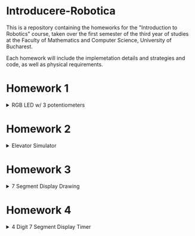 # Introducere-Robotica

This is a repository containing the homeworks for the "Introduction to Robotics" course, taken over the first semester of the third year of studies at the Faculty of Mathematics and Computer Science, University of Bucharest.

Each homework will include the implemetation details and strategies and code, as well as physical requirements.

# Homework 1
<details>
<summary>
RGB LED w/ 3 potentiometers
</summary>
The task for this homework is to use an Arduino Board to read the analog values from three potentiometers and transmit them over the analog output pins to our RGB LED. 
Each potentiometer is associated with one of the colors.

Physical requirements:
  - Arduino Board
  - Breadboard
  - Potentiometer x3
  - RGB LED
  - 330 Ohm Resistor x3
  - Wires

![Circuit1](Homework1/Robo_H1_RGB.jpg)
![Circuit2](Homework1/Robo_H1_RGB_2.jpg)

Link to the video showcasing the functionality: https://youtu.be/310TrTj0omM

</details>

# Homework 2
<details>
<summary>
Elevator Simulator
</summary>
The task for this homework is to use an Arduino Board to simulate an elevator. The elevator has and 3 buttons and three LEDs, representing the three floors. The elevator can be called from any floor and it will move to it. A buzzer is used to emmit sounds that represent the movement of the elevator, as well as the opening and closing of the doors. Another LED is used to show the state of the elevator.

Physical requirements:
  - Arduino Board
  - Breadboard
  - Button x3
  - LED x4
  - Buzzer
  - 330 Ohm Resistor for LED x4
  - 10k Ohm Resistor for pull-down button x3
  - 10 Ohm Resistor for lower volume buzzer sound
  - Wires

![Circuit2](Homework2/Robo_H2_Elevator.jpg)

Link to the video showcasing the functionality: https://youtu.be/mrRqRWHTR4w

</details>


# Homework 3
<details>
<summary>
7 Segment Display Drawing
</summary>
The task for this homework is to use an Arduino Board and a joystick to draw on a 7 Segment Display. The joystick is used to move from one segment to another, and the switch is used for selecting the segment and leaving it lit, even after moving onto another or for deselecting it. Keeping the switch pressed will clear the display.

Physical requirements:
  - Arduino Board
  - Breadboard
  - Joystick
  - 7 Segment Display
  - 330 Ohm Resistor for segments x8
  - Wires

![Circuit1](Homework3/7segm_drawing.jpg)
![Circuit2](Homework3/7segm_drawing_1.jpg)

Link to the video showcasing the functionality: https://youtu.be/K0G9w6SNDi8

</details>


# Homework 4
<details>
<summary>
4 Digit 7 Segment Display Timer
</summary>
The task for this homework is to use an Arduino Board and a 4 digit 7 segment display to create a timer with a precision of one tenth of a second. We have three buttons, one for start/pause, one for reset and one for lap. The timer will start counting when the start button is pressed, and it will stop when the start button is pressed again. The reset button will reset the timer to 0, and the lap button will save up to 4 separate lap times, which can be seen by pressing the lap button again, once the timer is paused.

The physical build leads to the buttons being very noisy, so i had to implement some debouncing for all the functions in each of them. When checking the Serial debugging messages, we can see that the funcionality is correct, but the noisiness of the buttons leads to some unwanteed behaviour(entering other functions when pressing a button).

Physical requirements:
  - Arduino Board
  - Breadboard
  - 4 Digit 7 Segment Display
  - Button x3
  - 10 kOhm Resistor for pull-down button x3
  - 330 Ohm Resistor for segments x8
  - 74hc595 Shift Register
  - Wires

![Circuit1](Homework4/4digit_timer.jpg)

Link to the video showcasing the functionality: https://youtu.be/_k5XdpF3h-E

</details>
